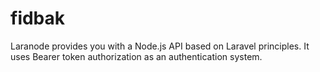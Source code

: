 # fidbak

Laranode provides you with a Node.js API based on Laravel principles.
It uses Bearer token authorization as an authentication system.